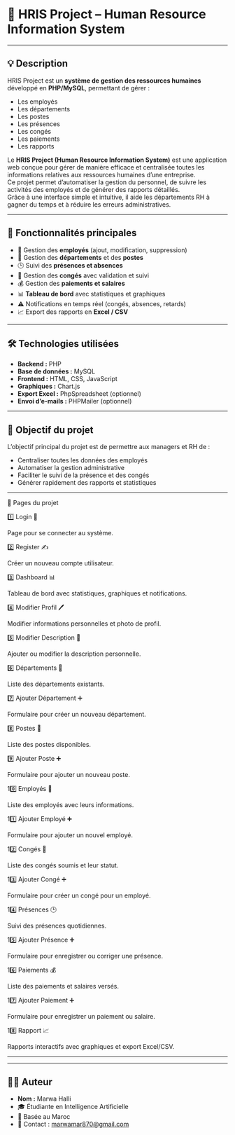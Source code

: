 # 📌 HRIS Project – Human Resource Information System  

---

## 💡 Description  
HRIS Project est un **système de gestion des ressources humaines** développé en **PHP/MySQL**, permettant de gérer :  
- Les employés  
- Les départements  
- Les postes  
- Les présences  
- Les congés  
- Les paiements  
- Les rapports  

Le **HRIS Project (Human Resource Information System)** est une application web conçue pour gérer de manière efficace et centralisée toutes les informations relatives aux ressources humaines d’une entreprise.  
Ce projet permet d’automatiser la gestion du personnel, de suivre les activités des employés et de générer des rapports détaillés.  
Grâce à une interface simple et intuitive, il aide les départements RH à gagner du temps et à réduire les erreurs administratives.  

---

## 🚀 Fonctionnalités principales  

- 👥 Gestion des **employés** (ajout, modification, suppression)  
- 🏢 Gestion des **départements** et des **postes**  
- 🕒 Suivi des **présences et absences**  
- 🌴 Gestion des **congés** avec validation et suivi  
- 💰 Gestion des **paiements et salaires**  
- 📊 **Tableau de bord** avec statistiques et graphiques  
- ⚠️ Notifications en temps réel (congés, absences, retards)  
- 📈 Export des rapports en **Excel / CSV**  

---

## 🛠️ Technologies utilisées  

- **Backend :** PHP  
- **Base de données :** MySQL  
- **Frontend :** HTML, CSS, JavaScript  
- **Graphiques :** Chart.js  
- **Export Excel :** PhpSpreadsheet (optionnel)  
- **Envoi d’e-mails :** PHPMailer (optionnel)  
 

---

## 🎯 Objectif du projet  

L’objectif principal du projet est de permettre aux managers et RH de :  

- Centraliser toutes les données des employés  
- Automatiser la gestion administrative  
- Faciliter le suivi de la présence et des congés  
- Générer rapidement des rapports et statistiques  


---

📌 Pages du projet


1️⃣ Login 🔑


Page pour se connecter au système.

2️⃣ Register ✍️


Créer un nouveau compte utilisateur.

3️⃣ Dashboard 📊


Tableau de bord avec statistiques, graphiques et notifications.

4️⃣ Modifier Profil 🖊️


Modifier informations personnelles et photo de profil.

5️⃣ Modifier Description 📝


Ajouter ou modifier la description personnelle.

6️⃣ Départements 🏢


Liste des départements existants.

7️⃣ Ajouter Département ➕


Formulaire pour créer un nouveau département.

8️⃣ Postes 💼


Liste des postes disponibles.

9️⃣ Ajouter Poste ➕


Formulaire pour ajouter un nouveau poste.

10️⃣ Employés 👥


Liste des employés avec leurs informations.

11️⃣ Ajouter Employé ➕


Formulaire pour ajouter un nouvel employé.

12️⃣ Congés 🌴


Liste des congés soumis et leur statut.

13️⃣ Ajouter Congé ➕


Formulaire pour créer un congé pour un employé.

14️⃣ Présences 🕒


Suivi des présences quotidiennes.

15️⃣ Ajouter Présence ➕


Formulaire pour enregistrer ou corriger une présence.

16️⃣ Paiements 💰


Liste des paiements et salaires versés.

17️⃣ Ajouter Paiement ➕


Formulaire pour enregistrer un paiement ou salaire.

18️⃣ Rapport 📈


Rapports interactifs avec graphiques et export Excel/CSV.

----

---

## 👨‍💻 Auteur  

- **Nom :** Marwa Halli  
- 🎓 Étudiante en Intelligence Artificielle 
- 📍 Basée au Maroc  
- 📧 Contact : [marwamar870@gmail.com](mailto:marwamar870@gmail.com)  



